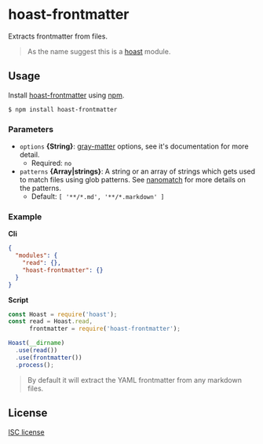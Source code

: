 # hoast-frontmatter

Extracts frontmatter from files.

> As the name suggest this is a [hoast](https://github.com/hoast/hoast#readme) module.

## Usage

Install [hoast-frontmatter](https://npmjs.com/package/hoast-frontmatter) using [npm](https://npmjs.com).

```
$ npm install hoast-frontmatter
```

### Parameters

* `options` **{String}**: [gray-matter](https://github.com/jonschlinkert/gray-matter#gray-matter) options, see it's documentation for more detail.
	* Required: `no`
* `patterns` **{Array|strings}**: A string or an array of strings which gets used to match files using glob patterns. See [nanomatch](https://github.com/micromatch/nanomatch#readme) for more details on the patterns.
	* Default: `[ '**/*.md', '**/*.markdown' ]`

### Example

**Cli**

```json
{
  "modules": {
    "read": {},
    "hoast-frontmatter": {}
  }
}
```

**Script**

```javascript
const Hoast = require('hoast');
const read = Hoast.read,
      frontmatter = require('hoast-frontmatter');

Hoast(__dirname)
  .use(read())
  .use(frontmatter())
  .process();
```

> By default it will extract the YAML frontmatter from any markdown files.

## License

[ISC license](https://github.com/hoast/hoast-filter/blob/master/LICENSE)